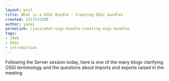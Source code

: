 ```yaml
---
layout: post
title: What is a OSGI Bundle - Creating OSGi bundles
created: 1217533200
author: yanai
permalink: /java/what-osgi-bundle-creating-osgi-bundles
tags:
- JAVA
- OSGi
- introduction
---
```

<p><span class="thmr_call" id="thmr_42"><span class="thmr_call" id="thmr_6">Following the Server session today, here is one of the many blogs clarifying OSGi terminology and the questions about imports and exports raised in the meeting</span></span></p><p>&nbsp;</p>
